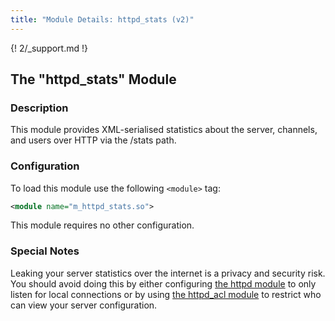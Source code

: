 ```yaml
---
title: "Module Details: httpd_stats (v2)"
---
```


{! 2/_support.md !}

## The "httpd_stats" Module

### Description

This module provides XML-serialised statistics about the server, channels, and users over HTTP via the /stats path.

### Configuration

To load this module use the following `<module>` tag:

```xml
<module name="m_httpd_stats.so">
```

This module requires no other configuration.

### Special Notes

Leaking your server statistics over the internet is a privacy and security risk. You should avoid doing this by either configuring [the httpd module](/2/modules/httpd) to only listen for local connections or by using [the httpd_acl module](/2/modules/httpd_acl) to restrict who can view your server configuration.
